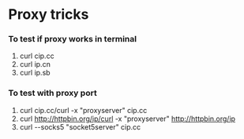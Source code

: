 # Proxy tricks

### To test if proxy works in terminal
1. curl cip.cc
2. curl ip.cn
3. curl ip.sb

### To test with proxy port
1. curl cip.cc/curl -x "proxyserver" cip.cc
2. curl http://httpbin.org/ip/curl -x "proxyserver" http://httpbin.org/ip
3. curl --socks5 "socket5server" cip.cc
